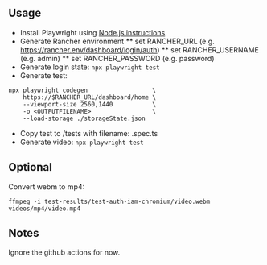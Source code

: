 ## Usage

* Install Playwright using [Node.js instructions](https://playwright.dev/docs/next/intro).
* Generate Rancher environment
** set RANCHER_URL (e.g. https://rancher.env/dashboard/login/auth)
** set RANCHER_USERNAME (e.g. admin)
** set RANCHER_PASSWORD (e.g. password)
* Generate login state: `npx playwright test`
* Generate test:
```
npx playwright codegen                  \
    https://$RANCHER_URL/dashboard/home \
    --viewport-size 2560,1440           \
    -o <OUTPUTFILENAME>                 \
    --load-storage ./storageState.json
```
* Copy test to /tests with filename: <FILENAME>.spec.ts
* Generate video: `npx playwright test`

## Optional

Convert webm to mp4:
```
ffmpeg -i test-results/test-auth-iam-chromium/video.webm videos/mp4/video.mp4
```

## Notes

Ignore the github actions for now.
